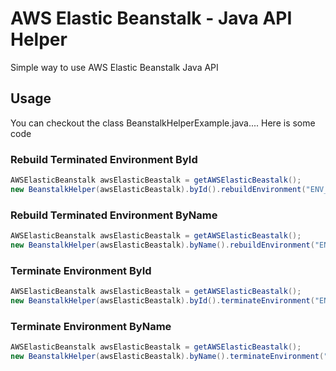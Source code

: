 # AWS Elastic Beanstalk - Java API Helper

Simple way to use AWS Elastic Beanstalk Java API

## Usage

You can checkout the class BeanstalkHelperExample.java....  Here is some code

### Rebuild Terminated Environment ById
```java
AWSElasticBeanstalk awsElasticBeastalk = getAWSElasticBeastalk();
new BeanstalkHelper(awsElasticBeastalk).byId().rebuildEnvironment("ENV_ID");
```
### Rebuild Terminated Environment ByName
```java
AWSElasticBeanstalk awsElasticBeastalk = getAWSElasticBeastalk();
new BeanstalkHelper(awsElasticBeastalk).byName().rebuildEnvironment("ENV_NAME");
```
### Terminate Environment ById
```java
AWSElasticBeanstalk awsElasticBeastalk = getAWSElasticBeastalk();
new BeanstalkHelper(awsElasticBeastalk).byId().terminateEnvironment("ENV_ID");
```
### Terminate Environment ByName
```java
AWSElasticBeanstalk awsElasticBeastalk = getAWSElasticBeastalk();
new BeanstalkHelper(awsElasticBeastalk).byName().terminateEnvironment("ENV_NAME");
```
